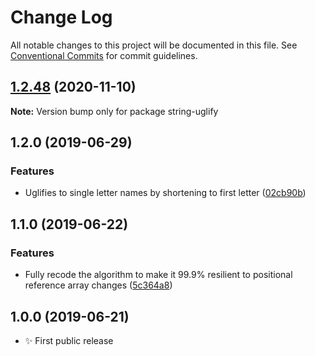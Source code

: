 # Change Log

All notable changes to this project will be documented in this file.
See [Conventional Commits](https://conventionalcommits.org) for commit guidelines.

## [1.2.48](https://gitlab.com/codsen/codsen/compare/string-uglify@1.2.47...string-uglify@1.2.48) (2020-11-10)

**Note:** Version bump only for package string-uglify





## 1.2.0 (2019-06-29)

### Features

- Uglifies to single letter names by shortening to first letter ([02cb90b](https://gitlab.com/codsen/codsen/commit/02cb90b))

## 1.1.0 (2019-06-22)

### Features

- Fully recode the algorithm to make it 99.9% resilient to positional reference array changes ([5c364a8](https://gitlab.com/codsen/codsen/commit/5c364a8))

## 1.0.0 (2019-06-21)

- ✨ First public release
